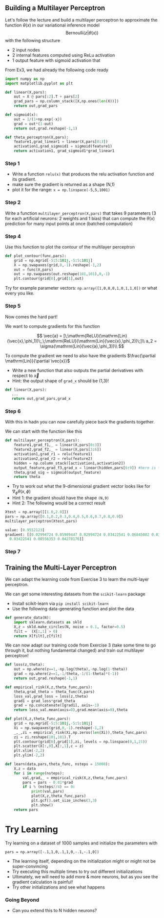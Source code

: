 ## Building a Multilayer Perceptron

Let's follow the lecture and build a multilayer perceptron to approximate the function $\theta(x)$ in our variational inference model $$\mathrm{Bernoulli}(z|\theta(x))$$ with the following structure

* 2 input nodes
* 2 internal features computed using ReLu activation
* 1 output feature with sigmoid activation that 

From Ex3, we had already the following code ready

```python
import numpy as np
import matplotlib.pyplot as plt

def linear(X,pars):
    out = X @ pars[:2].T + pars[2]
    grad_pars = np.column_stack([X,np.ones(len(X))])
    return out,grad_pars

def sigmoid(x):
    out = 1/(1+np.exp(-x))
    grad = out*(1-out)
    return out,grad.reshape(-1,1)

def theta_perceptron(X,pars):
    feature1,grad_linear1 = linear(X,pars[0:3])
    activation1,grad_sigmoid1 = sigmoid(feature1)
    return activation1, grad_sigmoid1*grad_linear1
```

### Step 1

* Write a function `relu(x)` that produces the relu activation function and its gradient.
* make sure the gradient is returned as a shape (N,1)
* plot it for the range: `x = np.linspace(-5,5,1001)`

### Step 2

Write a function `multilayer_perceptron(X,pars)` that takes 9 parameters (3 for each artificial neurons: 2 weights and 1 bias) that can compute the $\theta(x)$ prediction for many input points at once (batched computation)


### Step 4

Use this function to plot the contour of the multilayer perceptron

```python
def plot_contour(func,pars):
    grid = np.mgrid[-5:5:101j,-5:5:101j]
    X = np.swapaxes(grid,0,-1).reshape(-1,2)
    out = func(X,pars)
    out = np.swapaxes(out.reshape(101,101),0,-1)
    plt.contour(grid[0],grid[1],out)
```

Try for example parameter vectors: `np.array([1,0,0,0,1,0,1,1,0])` or what every you like.


### Step 5

Now comes the hard part!

We want to compute gradients for this function

$$
\vec{a} = [\;\mathrm{ReLU}(\mathrm{Lin}(\vec{x},\phi_1))\;,\;\mathrm{ReLU}(\mathrm{Lin}(\vec{x},\phi_2))\;]\\
a_2 = \sigma(\mathrm{Lin}(\vec{a},\phi_3))\\
$$

To compute the gradient we need to also have the gradients $\frac{\partial \mathrm{Lin}}{\partial \vec{x}}$

* Write a new function that also outputs the partial derivatives with respect to $\vec{x}$
* Hint: the output shape of `grad_x` should be (1,3)!

```python
def linear(X,pars):
   ...
   return out,grad_pars,grad_x
```

### Step 6

With this in hadn you can now carefully piece back the gradients together.

We can start with the function like this

```python
def multilayer_perceptron(X,pars):
    feature1,grad_f1,_ = linear(X,pars[0:3])
    feature2,grad_f2,_ = linear(X,pars[3:6])
    activation1,grad_r1 = relu(feature1)
    activation2,grad_r2 = relu(feature2)
    hidden = np.column_stack([activation1,activation2])
    output_feature,grad_f3,grad_x = linear(hidden,pars[6:9]) #here is the new gradient!
    theta,grad_sig = sigmoid(output_feature)
    return theta
```

* Try to work out what the 9-dimensional gradient vector looks like for $\nabla_\phi \theta(x,\phi)$
* Hint 1: the gradient should have the shape `(N,9)`
* Hint 2: The following would be a correct result

```python
Xtest = np.array([[1.0,2.0]])
pars = np.array([0.1,0.2,0.3,0.4,0.5,0.6,0.7,0.8,0.9])
multilayer_perceptron(Xtest,pars)

value: [0.9552123]
gradient: [[0.02994724 0.05989447 0.02994724 0.03422541 0.06845082 0.03422541
  0.03422541 0.08556353 0.04278176]]
``` 

### Step 7

## Training the Multi-Layer Perceptron

We can adapt the learning code from Exercise 3 to learn the multi-layer perceptron.

We can get some interesting datasets from the `scikit-learn` package

* Install scikit-learn via `pip install scikit-learn`
* Use the following data-generating function and plot the data

```python
def generate_data(N):
    import sklearn.datasets as skld
    X,z = skld.make_circles(N, noise = 0.1, factor=0.5)
    filt =  (X[:,1] > 0)
    return X[filt],z[filt]
```

We can now adapt our training code from Exercise 3 (take some time to go through it, but nothing fundamental changed) and train out multilayer perceptron!

```python
def loss(z,theta):
    out = np.where(z==1,-np.log(theta),-np.log(1-theta))
    grad = np.where(z==1,-1/theta,-1/(1-theta)*(-1))
    return out,grad.reshape(-1,1)

def empirical_risk(X,z,theta_func,pars):
    theta,grad_theta = theta_func(X,pars)
    loss_val,grad_loss = loss(z,theta)
    grad1 = grad_loss*grad_theta
    grad = np.concatenate([grad1], axis=-1)
    return loss_val.mean(axis=0),grad.mean(axis=0),theta

def plot(X,z,theta_func,pars):
    grid = np.mgrid[-5:5:101j,-5:5:101j]
    Xi = np.swapaxes(grid,0,-1).reshape(-1,2)   
    _,_,zi = empirical_risk(Xi,np.zeros(len(Xi)),theta_func,pars)
    zi = zi.reshape(101,101).T
    plt.contour(grid[0],grid[1],zi, levels = np.linspace(0,1,21))
    plt.scatter(X[:,0],X[:,1],c = z)
    plt.xlim(-2,2)
    plt.ylim(-2,2)

def learn(data,pars,theta_func, nsteps = 15000):
    X,z = data
    for i in range(nsteps):
        val,grad,_ = empirical_risk(X,z,theta_func,pars)
        pars = pars - 0.01*grad
        if i % (nsteps//4) == 0:
            print(val,pars)
            plot(X,z,theta_func,pars)
            plt.gcf().set_size_inches(3,3)
            plt.show()
    return pars
```

# Try Learning

Try learning on a dataset of 1000 samples and initialize the parameters with 

`pars = np.array([-.1,1,0,.1,1,0,-.1,-.1,0])`

* The learning itself, depending on the initialization might or might not be super-convincing
* Try executing this multiple times to try out different initializations
* Ultimately, we will need to add more & more neurons, but as you see the gradient calculation is painful!
* Try other initializations and see what happens

### Going Beyond

* Can you extend this to N hidden neurons?
